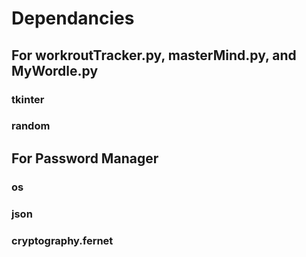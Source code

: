 # Dependancies

## For workroutTracker.py, masterMind.py, and MyWordle.py
### tkinter
### random

## For Password Manager
### os
### json
### cryptography.fernet
